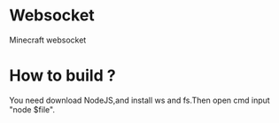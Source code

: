 # Websocket
Minecraft websocket
# How to build ?
You need download NodeJS,and install ws and fs.Then open cmd input "node $file".
